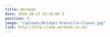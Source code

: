 ```yaml
---
title: Workmad
date: 2016-10-13 15:16:00 Z
position: 5
image: "/uploads/Bridget-Grenville-Cleave.jpg"
link: http://http://www.workmad.co.uk/
---
```


